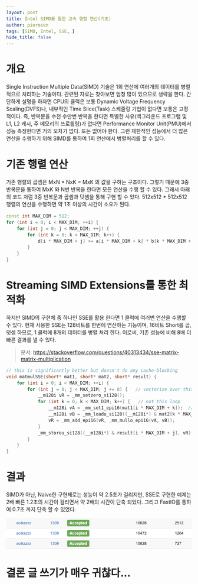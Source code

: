 ```yaml
---
layout: post
title: Intel SIMD를 통한 고속 행렬 연산(기초)
author: piorosen
tags: [SIMD, Intel, SSE, ]
hide_title: false
---
```


# 개요
Single Instruction Multiple Data(SIMD) 기술은 1회 연산에 여러개의 데이터를 병렬적으로 처리하는 기술이다. 관련된 자료는 찾아보면 엄청 많이 있으므로 생략을 한다. 간단하게 설명을 하자면 CPU의 클럭은 보통 Dynamic Voltage Frequency Scaling(DVFS)나, 내부적인 Time Slice(Task) 스케줄링 기법이 없다면 보통은 고정적이다. 즉, 반복문을 수천 수만번 반복을 한다면 특별한 사유(백그라운드 프로그램 및 L1, L2 캐시, 주 메모리의 쓰로틀링)가 없다면 Performance Monitor Unit(PMU)에서 성능 측정한다면 거의 오차가 없다. 또는 없어야 한다. 그런 제한적인 성능에서 더 많은 연산을 수행하기 위해 SIMD를 통하여 1회 연산에서 병렬처리를 할 수 있다.

# 기존 행렬 연산

기존 행렬의 곱셈은 MxN * NxK = MxK 의 값을 구하는 구조이다. 그렇기 때문에 3중 반복문을 통하여 MxK 와 N번 반복을 한다면 모든 연산을 수행 할 수 있다. 그래서 아래의 코드 처럼 3중 반복문과 곱셈과 덧셈을 통해 구현 할 수 있다. 
512x512 * 512x512 행렬의 연산을 수행하면 약 1초 이상의 시간이 소요가 된다.

```cpp
const int MAX_DIM = 512;
for (int i = 0; i < MAX_DIM; ++i) {
    for (int j = 0; j < MAX_DIM; ++j) {
        for (int k = 0; k < MAX_DIM; k++) {
            d[i * MAX_DIM + j] += a[i * MAX_DIM + k] * b[k * MAX_DIM + j];
        }
    }
}
```

#  Streaming SIMD Extensions를 통한 최적화

하지만 SIMD의 구현체 중 하나인 SSE를 활용 한다면 1 클럭에 여러번 연산을 수행할 수 있다. 현재 사용한 SSE는 128비트를 한번에 연산하는 기능이며, 16비트 Short를 곱, 덧셈 하므로, 1 클럭에 8개의 데이터를 병렬 처리 한다. 이로써, 기존 성능에 비해 8배 더 빠른 결과를 낼 수 있다.

> 문서: https://stackoverflow.com/questions/40313434/sse-matrix-matrix-multiplication

```cpp
// this is significantly better but doesn't do any cache-blocking
void matmulSSE(short* mat1, short* mat2, short* result) {
    for (int i = 0; i < MAX_DIM; ++i) {
        for (int j = 0; j < MAX_DIM; j += 8) {   // vectorize over this loop
            __m128i vR = _mm_setzero_si128();
            for (int k = 0; k < MAX_DIM; k++) {   // not this loop
                __m128i vA = _mm_set1_epi16(mat1[i * MAX_DIM + k]);  // load+broadcast is much cheaper than MOVD + 3 inserts (or especially 4x insert, which your new code is doing)
                __m128i vB = _mm_loadu_si128((__m128i*) & mat2[k * MAX_DIM + j]);  // mat2[k][j+0..3]
                vR = _mm_add_epi16(vR, _mm_mullo_epi16(vA, vB));
            }
            _mm_storeu_si128((__m128i*) & result[i * MAX_DIM + j], vR);
        }
    }
}
```

# 결과

SIMD가 아닌, Naive한 구현체로는 성능이 약 2.5초가 걸리지만, SSE로 구현한 예제는 2배 빠른 1.2초의 시간이 걸리면서 약 2배의 시간이 단축 되었다. 그리고 FastIO를 통하여 0.7초 까지 단축 할 수 있었다. 

![결과 이미지 성능비교](/assets/img/post/2022-10-05-result.png)

# 결론 글 쓰기가 매우 귀찮다...
